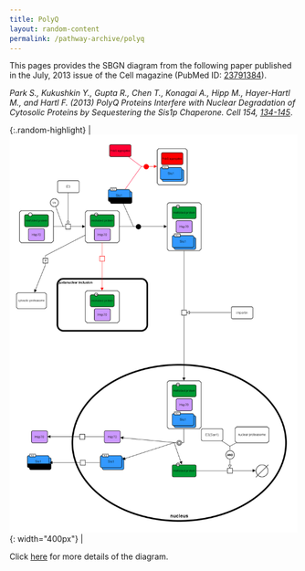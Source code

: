 ```yaml
---
title: PolyQ
layout: random-content
permalink: /pathway-archive/polyq
---
```


This pages provides the SBGN diagram from the following paper published in the July, 2013 issue of the Cell magazine (PubMed ID: [23791384](http://www.ncbi.nlm.nih.gov/pubmed/23791384)).

*Park S., Kukushkin Y., Gupta R., Chen T., Konagai A., Hipp M., Hayer-Hartl M., and Hartl F. (2013) PolyQ Proteins Interfere with Nuclear Degradation of Cytosolic Proteins by Sequestering the Sis1p Chaperone. Cell 154, [134-145](http://www.sciencedirect.com/science/article/pii/S0092867413007046)*.

{:.random-highlight}
| ![SBGN-PD](https://raw.githubusercontent.com/sbgn/pathway-archive/master/polyq/POM-July2013.png){: width="400px"} |

Click [here](https://github.com/sbgn/pathway-archive/tree/master/polyq) for more details of the diagram.
